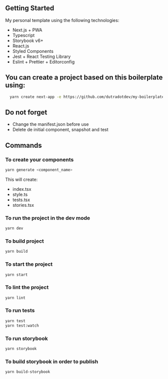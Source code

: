 ## Getting Started
My personal template using the following technologies:
- Next.js + PWA
- Typescript
- Storybook v6+
- React.js
- Styled Components
- Jest + React Testing Library
- Eslint + Prettier + Editorconfig

## You can create a project based on this boilerplate using:
```bash
  yarn create next-app -e https://github.com/dutradotdev/my-boilerplate
```
## Do not forget
- Change the manifest.json before use
- Delete de initial component, snapshot and test

## Commands

### To create your components
```bash
yarn generate <component_name>
```
This will create:
- index.tsx
- style.ts
- tests.tsx
- stories.tsx
### To run the project in the dev mode
```bash
yarn dev
```

### To build project
```bash
yarn build
```

### To start the project
```bash
yarn start
```

### To lint the project
```bash
yarn lint
```

### To run tests
```bash
yarn test
yarn test:watch
```

### To run storybook
```bash
yarn storybook
```

### To build storybook in order to publish
```bash
yarn build-storybook
```


